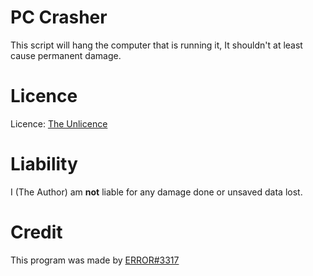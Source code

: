 # PC Crasher
This script will hang the computer that is running it, It shouldn't at least cause permanent damage.
# Licence
Licence: [The Unlicence](https://unlicense.org/ "unlicense.org")
# Liability
I (The Author) am **not** liable for any damage done or unsaved data lost.
# Credit
This program was made by [ERROR#3317](https://github.com/AFK-debug-9)
